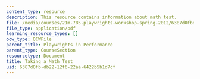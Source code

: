 ```yaml
---
content_type: resource
description: This resource contains information about math test.
file: /media/courses/21m-785-playwrights-workshop-spring-2012/6387d0fbdb2212f622aa6422b5b1d7cf_MIT21M_785S12_Math_Test.pdf
file_type: application/pdf
learning_resource_types: []
ocw_type: OCWFile
parent_title: Playwrights in Performance
parent_type: CourseSection
resourcetype: Document
title: Taking a Math Test
uid: 6387d0fb-db22-12f6-22aa-6422b5b1d7cf
---
```

